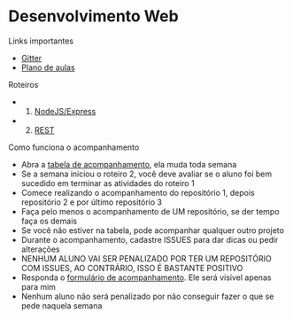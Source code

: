 # Desenvolvimento Web

Links importantes
* [Gitter](https://gitter.im/devweb-ufcg/Lobby)
* [Plano de aulas](https://docs.google.com/spreadsheets/d/e/2PACX-1vRNuyRzq82TVm3ARJtopS2vCzxCl5_U1exKr4296FM7Dtog3GTP-VPCiEUpgoYuwt7iWcloQ-yn9joF/pubhtml)

Roteiros
* 1. [NodeJS/Express](https://docs.google.com/document/d/1qL8LJajyIL85vsZoq-xKV-b9sznCyFB8xjwv1vOrBXc/edit?usp=sharing)
* 2. [REST](https://docs.google.com/document/d/1gBtTOp3wq7z9VcUe6uiJbvhs-fcN3Cvd9PK4aIdOf70/edit?usp=sharing)

Como funciona o acompanhamento
* Abra a [tabela de acompanhamento](https://docs.google.com/spreadsheets/d/e/2PACX-1vRG55L2Vb2ZxgdY8kvKgQ5r78AH0zPkrCn1xuD9kt1X5ZJfZDqa14jTwu_hlLizC519ESybThsL8W-H/pubhtml?gid=644290761&single=true), ela muda toda semana
* Se a semana iniciou o roteiro 2, você deve avaliar se o aluno foi bem sucedido em terminar as atividades do roteiro 1
* Comece realizando o acompanhamento do repositório 1, depois repositório 2 e por último repositório 3
* Faça pelo menos o acompanhamento de UM repositório, se der tempo faça os demais
* Se você não estiver na tabela, pode acompanhar qualquer outro projeto
* Durante o acompanhamento, cadastre ISSUES para dar dicas ou pedir alterações
* NENHUM ALUNO VAI SER PENALIZADO POR TER UM REPOSITÓRIO COM ISSUES, AO CONTRÁRIO, ISSO É BASTANTE POSITIVO
* Responda o [formulário de acompanhamento](https://docs.google.com/forms/d/e/1FAIpQLSegQV2FCm-yPc_tYPT3lpCgVZEhaBqKUI9CsGdwihFx1GDhCg/viewform?usp=sf_link). Ele será visível apenas para mim
* Nenhum aluno não será penalizado por não conseguir fazer o que se pede naquela semana
